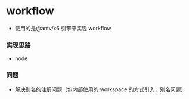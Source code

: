 # workflow

- 使用的是@antv/x6 引擎来实现 workflow

### 实现思路

- node

### 问题

- 解决别名的注册问题（包内部使用的 workspace 的方式引入，别名问题）
